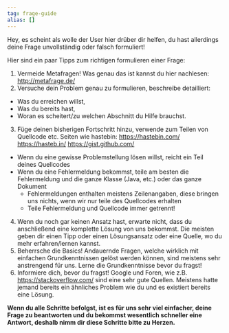 ```yaml
---
tag: frage-guide
alias: []
---
```


Hey, es scheint als wolle der User hier drüber dir helfen, du hast allerdings deine Frage unvollständig oder falsch formuliert!

Hier sind ein paar Tipps zum richtigen formulieren einer Frage:

1. Vermeide Metafragen! Was genau das ist kannst du hier nachlesen: http://metafrage.de/
2. Versuche dein Problem genau zu formulieren, beschreibe detailliert:
  - Was du erreichen willst,
  - Was du bereits hast,
  - Woran es scheitert/zu welchen Abschnitt du Hilfe brauchst.
3. Füge deinen bisherigen Fortschritt hinzu, verwende zum Teilen von Quellcode etc. Seiten wie hastebin:
https://hastebin.com/
https://hasteb.in/
https://gist.github.com/
  - Wenn du eine gewisse Problemstellung lösen willst, reicht ein Teil deines Quellcodes
  - Wenn du eine Fehlermeldung bekommst, teile am besten die Fehlermeldung und die ganze Klasse (Java, etc.) oder das ganze Dokument
    - Fehlermeldungen enthalten meistens Zeilenangaben, diese bringen uns nichts, wenn wir nur teile des Quellcodes erhalten
    - Teile Fehlermeldung und Quellcode immer getrennt!
4. Wenn du noch gar keinen Ansatz hast, erwarte nicht, dass du anschließend eine komplette Lösung von uns bekommst. Die meisten geben dir einen Tipp oder einen Lösungsansatz oder eine Quelle, wo du mehr erfahren/lernen kannst.
5. Beherrsche die Basics!
Andauernde Fragen, welche wirklich mit einfachen Grundkenntnissen gelöst werden können, sind meistens sehr anstrengend für uns. Lerne die Grundkenntnisse bevor du fragst!
6. Informiere dich, bevor du fragst!
Google und Foren, wie z.B. https://stackoverflow.com/ sind eine sehr gute Quellen. Meistens hatte jemand bereits ein ähnliches Problem wie du und es existiert bereits eine Lösung.

**Wenn du alle Schritte befolgst, ist es für uns sehr viel einfacher, deine Frage zu beantworten und du bekommst wesentlich schneller eine Antwort, deshalb nimm dir diese Schritte bitte zu Herzen.**
